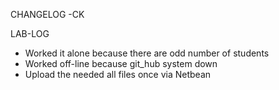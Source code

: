 CHANGELOG
-CK

LAB-LOG

- Worked it alone because there are odd number of students 
- Worked off-line because git_hub system down
- Upload the needed all files once via Netbean

